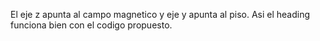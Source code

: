 El eje z apunta al campo magnetico y eje y apunta al piso. Asi el heading funciona bien con el codigo propuesto.

